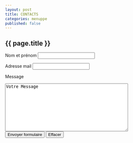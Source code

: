 ```yaml
---
layout: post
title: CONTACTS
categories: menuppe
published: false
---
```


## {{ page.title }}

<form id="ajax_form" action="/php/send.php" method="post" markdown="1">
<label for="nom" markdown="1">Nom et prénom </label> 
<input id="nom" type="text" name="nom" markdown="1" maxlength="40" />
<br/>

<label for="email" markdown="1">Adresse mail </label> 
<input id="email" type="text" name="email" markdown="1" maxlength="40" /> 
<br/>

<label for="message" markdown="1">Message </label> 
<textarea id="message" name="message" rows="10" cols="47">Votre Message</textarea>
<br/>

<input type="submit" markdown="1" value="Envoyer formulaire" />
<input type="reset" markdown="1" value="Effacer" />
<br/>
</form>


